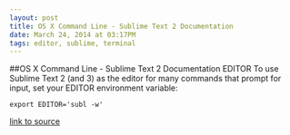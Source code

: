 ```yaml
---
layout: post
title: OS X Command Line - Sublime Text 2 Documentation
date: March 24, 2014 at 03:17PM
tags: editor, sublime, terminal
---
```

##OS X Command Line - Sublime Text 2 Documentation
EDITOR
To use Sublime Text 2 (and 3) as the editor for many commands that prompt for input, set your EDITOR environment variable:

    export EDITOR='subl -w'  

[link to source](http://ift.tt/R2aBYD) 
